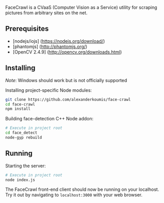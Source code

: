 FaceCrawl is a CVaaS (Computer Vision as a Service) utility for scraping pictures from arbitrary sites on the net.

## Prerequisites

  * [nodejs/iojs] (https://nodejs.org/download/)
  * [phantomjs] (http://phantomjs.org/)
  * [OpenCV 2.4.9] (http://opencv.org/downloads.html)

## Installing

_Note_: Windows should work but is not officially supported

Installing project-specific Node modules:

```bash
git clone https://github.com/alexanderkoumis/face-crawl
cd face-crawl
npm install
```

Building face-detection C++ Node addon:

```bash
# Execute in project root
cd face_detect
node-gyp rebuild
```

## Running

Starting the server:

```bash
# Execute in project root
node index.js
```

The FaceCrawl front-end client should now be running on your localhost. Try it out by navigating to `localhost:3000` with your web browser.
